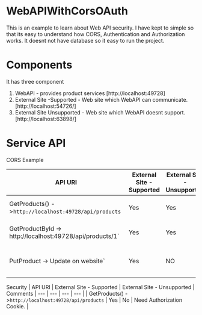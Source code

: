 # WebAPIWithCorsOAuth
This is an example to learn about Web API security. I have kept to simple so that its easy to understand how CORS, Authentication and Authorization works.
It doesnt not have database so it easy to run the project.
# Components
It has three component
1. WebAPI - provides product services [http://localhost:49728]
2. External Site -Supported - Web site which WebAPI can communicate. [http://localhost:54726/]
3. External Site Unsupported - Web site which WebAPI doesnt support. [http://localhost:63898/]

# Service API
CORS Example

| API URI | External Site - Supported |  External Site - Unsupported | Comments
| --- | --- | --- | --- |
| GetProducts() ->`http://localhost:49728/api/products` | Yes | Yes | All origin request allowed |
|GetProductById -> http://localhost:49728/api/products/1` | Yes | Yes | All origin request allowed |
|PutProduct -> Update on website` | Yes  | NO | Only allowed for supported website |

Security
| API URI | External Site - Supported |  External Site - Unsupported | Comments
| --- | --- | --- | --- |
| GetProducts() ->`http://localhost:49728/api/products` | Yes | No | Need Authorization Cookie. |
